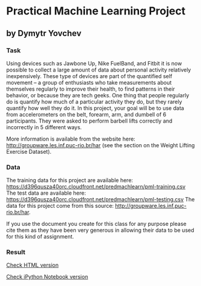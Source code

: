 # Practical Machine Learning Project 
## by Dymytr Yovchev

### Task

Using devices such as Jawbone Up, Nike FuelBand, and Fitbit it is now possible to collect 
a large amount of data about personal activity relatively inexpensively. These type of devices
are part of the quantified self movement – a group of enthusiasts who take measurements about 
themselves regularly to improve their health, to find patterns in their behavior, or because
they are tech geeks. One thing that people regularly do is quantify how much of a particular
activity they do, but they rarely quantify how well they do it. In this project, your goal will
be to use data from accelerometers on the belt, forearm, arm, and dumbell of 6 participants. 
They were asked to perform barbell lifts correctly and incorrectly in 5 different ways. 

More information is available from the website here:
http://groupware.les.inf.puc-rio.br/har
(see the section on the Weight Lifting Exercise Dataset).

### Data

The training data for this project are available here:
https://d396qusza40orc.cloudfront.net/predmachlearn/pml-training.csv
The test data are available here:
https://d396qusza40orc.cloudfront.net/predmachlearn/pml-testing.csv
The data for this project come from this source: http://groupware.les.inf.puc-rio.br/har. 

If you use the document you create for this class for any purpose please cite them as 
they have been very generous in allowing their data to be used for this kind of assignment.

### Result

[Check HTML version](https%3A%2F%2Fhtmlpreview.github.io%3Fhttps%3A%2F%2Fgithub.com%2FDimitrYo%2FPracrical-Machine-Learning-Final-Project--Coursera-May-2016-%2Fblob%2Fmaster%2FPML%20FInal%20Task.html)

[Check iPython Notebook version](https://github.com/DimitrYo/Pracrical-Machine-Learning-Final-Project--Coursera-May-2016-/blob/master/PML%20FInal%20Task.ipynb)

